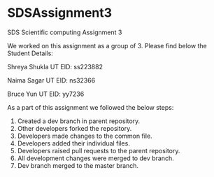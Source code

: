 # SDSAssignment3
SDS Scientific computing Assignment 3

We worked on this assignment as a group of 3.
Please find below the Student Details:

Shreya Shukla
UT EID: ss223882

Naima Sagar
UT EID: ns32366

Bruce Yun
UT EID: yy7236

As a part of this assignment we followed the below steps:
1. Created a dev branch in parent repository.
2. Other developers forked the repository.
3. Developers made changes to the common file.
4. Developers added their individual files.
5. Developers raised pull requests to the parent repository.
6. All development changes were merged to dev branch.
7. Dev branch merged to the master branch.
